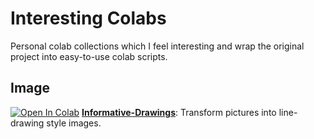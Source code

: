 # Interesting Colabs

Personal colab collections which I feel interesting and wrap the original project into
easy-to-use colab scripts.

## Image

[![Open In Colab](https://colab.research.google.com/assets/colab-badge.svg)](https://colab.research.google.com/github/BreezeWhite/interesting-colabs/blob/main/InformativeDrawings.ipynb) **[Informative-Drawings](https://github.com/carolineec/informative-drawings)**: Transform pictures into line-drawing style images.

